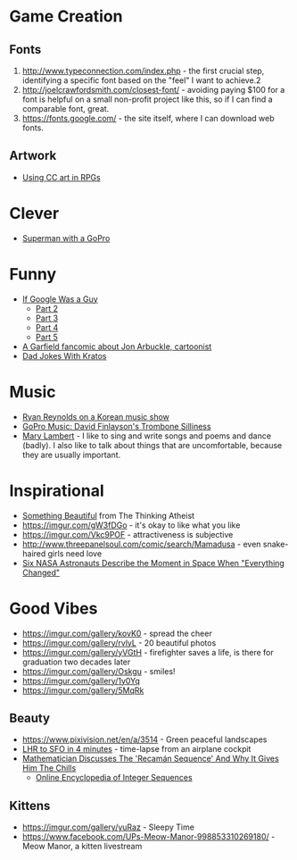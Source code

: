 <!-- TITLE: Bookmarks -->
<!-- SUBTITLE: A quick summary of Bookmarks -->

# Game Creation
## Fonts
1. http://www.typeconnection.com/index.php - the first crucial step, identifying a specific font based on the "feel" I want to achieve.2
2. http://joelcrawfordsmith.com/closest-font/  - avoiding paying $100 for a font is helpful on a small non-profit project like this, so if I can find a comparable font, great.
3. https://fonts.google.com/ - the site itself, where I can download web fonts.

## Artwork
* [Using CC art in RPGs](https://www.youtube.com/watch?v=ETbmbjH84nw)
# Clever
* [Superman with a GoPro](https://www.youtube.com/watch?v=H0Ib9SwC7EI)
# Funny
* [If Google Was a Guy](https://www.youtube.com/watch?v=YuOBzWF0Aws)
  * [Part 2](https://www.youtube.com/watch?v=B759dzymyoc)
  * [Part 3](https://www.youtube.com/watch?v=yJD1Iwy5lUY)
  * [Part 4](https://www.youtube.com/watch?v=ANzNCpsXrK4)
  * [Part 5](https://www.youtube.com/watch?v=9ze87zQFSak)
* [A Garfield fancomic about Jon Arbuckle, cartoonist](http://galesaur.com/portfolio/jon/)
* [Dad Jokes With Kratos](https://www.youtube.com/watch?v=PWwvR6cSH4o)
# Music
* [Ryan Reynolds on a Korean music show](https://digg.com/2018/ryan-reynolds-unicorn-singing)
* [GoPro Music: David Finlayson's Trombone Silliness](https://www.youtube.com/watch?v=rNdXezVKeOA)
* [Mary Lambert](http://marylambertsings.com/) - I like to sing and write songs and poems and dance (badly).
I also like to talk about things that are uncomfortable, because they are usually important.
# Inspirational
* [Something Beautiful](https://www.youtube.com/watch?v=L6IPFyHEv3o) from The Thinking Atheist
* https://imgur.com/gW3fDGo - it's okay to like what you like
* https://imgur.com/Vkc9POF - attractiveness is subjective
* http://www.threepanelsoul.com/comic/search/Mamadusa - even snake-haired girls need love
* [Six NASA Astronauts Describe the Moment in Space When "Everything Changed"](https://www.inverse.com/article/42902-nasa-astronauts-describe-overview-effect-everything-changed)
# Good Vibes
* https://imgur.com/gallery/kovK0 - spread the cheer
* https://imgur.com/gallery/rvlyL - 20 beautiful photos
* https://imgur.com/gallery/yVGtH - firefighter saves a life, is there for graduation two decades later
* https://imgur.com/gallery/Oskgu - smiles!
* https://imgur.com/gallery/1y0Yq
* https://imgur.com/gallery/5MqRk
## Beauty
* https://www.pixivision.net/en/a/3514 - Green peaceful landscapes
* [LHR to SFO in 4 minutes](https://www.youtube.com/watch?v=CwQ_DVtOESI) - time-lapse from an airplane cockpit
* [Mathematician Discusses The 'Recamán Sequence' And Why It Gives Him The Chills](https://digg.com/video/recaman-sequence-explained)
  * [Online Encyclopedia of Integer Sequences](https://oeis.org)

## Kittens
* https://imgur.com/gallery/yuRaz - Sleepy Time
* https://www.facebook.com/UPs-Meow-Manor-998853310269180/ - Meow Manor, a kitten livestream
